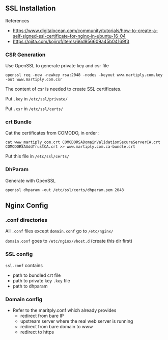 ## SSL Installation

References
- https://www.digitalocean.com/community/tutorials/how-to-create-a-self-signed-ssl-certificate-for-nginx-in-ubuntu-16-04
- https://qiita.com/kojirof/items/66d956609a45b04169f3

### CSR Generation

Use OpenSSL to generate private key and csr file
```
openssl req -new -newkey rsa:2048 -nodes -keyout www.martiply.com.key -out www.martiply.com.csr
```
The content of csr is needed to create SSL certificates.

Put `.key` in `/etc/ssl/private/`

Put `.csr` in `/etc/ssl/certs/`

### crt Bundle

Cat the certificates from COMODO, in order :
```
cat www_martiply_com.crt COMODORSADomainValidationSecureServerCA.crt COMODORSAAddTrustCA.crt >> www.martiply.com.ca-bundle.crt
```
Put this file in `/etc/ssl/certs/`

### DhParam

Generate with OpenSSL
```
openssl dhparam -out /etc/ssl/certs/dhparam.pem 2048
```


## Nginx Config

### .conf directories

All `.conf` files except `domain.conf` go to `/etc/nginx/`

`domain.conf` goes to `/etc/nginx/vhost.d` (create this dir first)

### SSL config

`ssl.conf` contains
- path to bundled crt file
- path to private key `.key` file
- path to dhparam

### Domain config
- Refer to the maritply.conf which already provides
    - redirect from bare IP
    - upstream server where the real web server is running
    - redirect from bare domain to www
    - redirect to https

